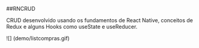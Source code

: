 ##RNCRUD

CRUD desenvolvido usando os fundamentos de React Native, conceitos de Redux e alguns Hooks como useState e useReducer.

![] (demo/listcompras.gif)